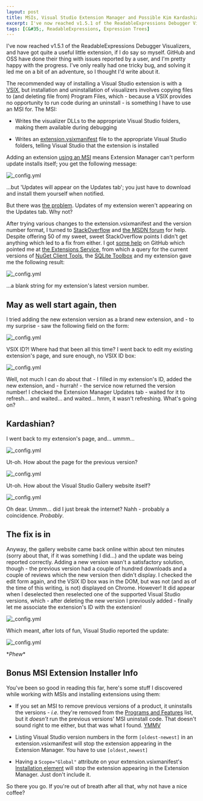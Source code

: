 ```yaml
---
layout: post
title: MSIs, Visual Studio Extension Manager and Possible Kim Kardashian
excerpt: I've now reached v1.5.1 of the ReadableExpressions Debugger Visualizers, and solving a recent bug led me on a bit of an adventure. Here's the details, along with a tenuous Kim Kardashian reference.
tags: [C&#35;, ReadableExpressions, Expression Trees]
---
```


I've now reached v1.5.1 of the ReadableExpressions Debugger Visualizers, and have got quite a 
useful little extension, if I do say so myself. GitHub and OSS have done their thing with issues 
reported by a user, and I'm pretty happy with the progress. I've only really had one tricky bug, 
and solving it led me on a bit of an adventure, so I thought I'd write about it.

The recommended way of installing a Visual Studio extension is with a 
[VSIX](https://blogs.msdn.microsoft.com/quanto/2009/05/26/what-is-a-vsix), but installation and 
uninstallation of visualizers involves copying files to (and deleting file from) Program Files, 
which - because a VSIX provides no opportunity to run code during an uninstall - is something I 
have to use an MSI for. The MSI:

- Writes the visualizer DLLs to the appropriate Visual Studio folders, making them available during 
  debugging

- Writes an [extension.vsixmanifest](https://blogs.msdn.microsoft.com/visualstudio/2010/02/19/how-vsix-extensions-are-discovered-and-loaded-in-vs-2010)
  file to the appropriate Visual Studio folders, telling Visual Studio that the extension is installed

Adding an extension [using an MSI](https://blogs.msdn.microsoft.com/visualstudio/2009/10/26/vsix-and-msi)
means Extension Manager can't perform update installs itself; you get the following message:

![_config.yml](/images/posts/2016-05-31/Messages.png)

...but 'Updates will appear on the Updates tab'; you just have to download and install them 
yourself when notified.

But there was [the problem](https://github.com/agileobjects/ReadableExpressions/issues/4). Updates 
of my extension weren't appearing on the Updates tab. Why not?

After trying various changes to the extension.vsixmanifest and the version number format, I turned 
to [StackOverflow](https://stackoverflow.com/questions/37349459/vs2015-extension-manager-not-reporting-update-for-msi-intalled-extension/37553852)
and [the MSDN forum](https://social.msdn.microsoft.com/Forums/vstudio/en-US/01eea18b-7933-498b-bac3-425a0132bde2/msiinstalled-extension-updates-not-appearing-in-extension-manager?forum=vsx)
for help. Despite offering 50 of my sweet, sweet StackOverflow points I didn't get anything which
led to a fix from either. I got [some help](https://github.com/agileobjects/ReadableExpressions/issues/2#issuecomment-221586470)
on GitHub which pointed me at [the Extensions Service](https://visualstudiogallery.msdn.microsoft.com/Services/VStudio/Extension.svc),
from which a query for the current versions of 
[NuGet Client Tools](https://visualstudiogallery.msdn.microsoft.com/5d345edc-2e2d-4a9c-b73b-d53956dc458d),
the [SQLite Toolbox](https://visualstudiogallery.msdn.microsoft.com/0e313dfd-be80-4afb-b5e9-6e74d369f7a1)
and my extension gave me the following result:

![_config.yml](/images/posts/2016-05-31/Service.png)

...a blank string for my extension's latest version number.

## May as well start again, then

I tried adding the new extension version as a brand new extension, and - to my surprise - saw the 
following field on the form:

![_config.yml](/images/posts/2016-05-31/VSIXID.png)

VSIX ID?! Where had that been all this time? I went back to edit my existing extension's page, and 
sure enough, no VSIX ID box:

![_config.yml](/images/posts/2016-05-31/NoVSIXID.png)

Well, not much I can do about that - I filled in my extension's ID, added the new extension, and - 
hurrah! - the service now returned the version number! I checked the Extension Manager Updates 
tab - waited for it to refresh... and waited... and waited... hmm, it wasn't refreshing. What's 
going on?

## Kardashian?

I went back to my extension's page, and... ummm...

![_config.yml](/images/posts/2016-05-31/ErrorNew.png)

Ut-oh. How about the page for the previous version?

![_config.yml](/images/posts/2016-05-31/ErrorOld.png)

Ut-oh. How about the Visual Studio Gallery website itself?

![_config.yml](/images/posts/2016-05-31/ErrorAll.png)

Oh dear. Ummm... did I just break the internet? Nahh - probably a coincidence. *Probably*.

## The fix is in

Anyway, the gallery website came back online within about ten minutes (sorry about that, if it was 
something I did...) and the update was being reported correctly. Adding a new version wasn't a 
satisfactory solution, though - the previous version had a couple of hundred downloads and a couple 
of reviews which the new version then didn't display. I checked the edit form again, and the VSIX 
ID box was in the DOM, but was not (and as of the time of this writing, is not) displayed on Chrome.
However! It did appear when I deselected then reselected one of the supported Visual Studio versions,
which - after deleting the new version I previously added - finally let me associate the extension's
ID with the extension!

![_config.yml](/images/posts/2016-05-31/VSIXID_1.png)

Which meant, after lots of fun, Visual Studio reported the update:

![_config.yml](/images/posts/2016-05-31/Update.png)

\**Phew*\*

## Bonus MSI Extension Installer Info

You've been so good in reading this far, here's some stuff I discovered while working with MSIs and 
installing extensions using them:

- If you set an MSI to remove previous versions of a product, it uninstalls the versions - *i.e.* 
  they're removed from the [Programs and Features](https://windows.microsoft.com/en-ca/windows/uninstall-change-program)
  list, but it *doesn't* run the previous versions' MSI uninstall code. That doesn't sound right to 
  me either, but that was what I found. [YMMV](https://en.wiktionary.org/wiki/YMMV)

- Listing Visual Studio version numbers in the form `[oldest-newest]` in an extension.vsixmanifest 
  will stop the extension appearing in the Extension Manager. You have to use `[oldest,newest]`

- Having a `Scope="Global"` attribute on your extension.vsixmanifest's 
  [Installation element](https://msdn.microsoft.com/en-us/library/hh696828.aspx) will stop the 
  extension appearing in the Extension Manager. Just don't include it.

So there you go. If you're out of breath after all that, why not have a nice coffee?